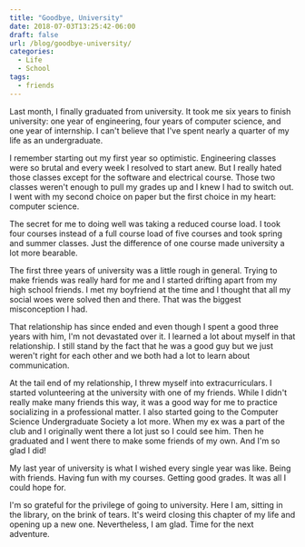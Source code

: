 ```yaml
---
title: "Goodbye, University"
date: 2018-07-03T13:25:42-06:00
draft: false
url: /blog/goodbye-university/
categories:
  - Life
  - School
tags:
  - friends
---
```


Last month, I finally graduated from university. It took me six years to finish university: one year of engineering, four years of computer science, and one year of internship. I can't believe that I've spent nearly a quarter of my life as an undergraduate.

I remember starting out my first year so optimistic. Engineering classes were so brutal and every week I resolved to start anew. But I really hated those classes except for the software and electrical course. Those two classes weren't enough to pull my grades up and I knew I had to switch out. I went with my second choice on paper but the first choice in my heart: computer science.

The secret for me to doing well was taking a reduced course load. I took four courses instead of a full course load of five courses and took spring and summer classes. Just the difference of one course made university a lot more bearable.

The first three years of university was a little rough in general. Trying to make friends was really hard for me and I started drifting apart from my high school friends. I met my boyfriend at the time and I thought that all my social woes were solved then and there. That was the biggest misconception I had. 

That relationship has since ended and even though I spent a good three years with him, I'm not devastated over it. I learned a lot about myself in that relationship. I still stand by the fact that he was a good guy but we just weren't right for each other and we both had a lot to learn about communication.

At the tail end of my relationship, I threw myself into extracurriculars. I started volunteering at the university with one of my friends. While I didn't really make many friends this way, it was a good way for me to practice socializing in a professional matter. I also started going to the Computer Science Undergraduate Society a lot more. When my ex was a part of the club and I originally went there a lot just so I could see him. Then he graduated and I went there to make some friends of my own. And I'm so glad I did!

My last year of university is what I wished every single year was like. Being with friends. Having fun with my courses. Getting good grades. It was all I could hope for.

I'm so grateful for the privilege of going to university. Here I am, sitting in the library, on the brink of tears. It's weird closing this chapter of my life and opening up a new one. Nevertheless, I am glad. Time for the next adventure.
